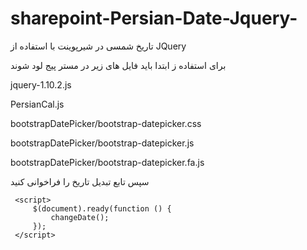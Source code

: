 sharepoint-Persian-Date-Jquery-
===============================

تاریخ شمسی در شیرپوینت با استفاده از JQuery

برای استفاده ز ابتدا باید فایل های زیر در مستر پیج لود شوند


jquery-1.10.2.js 

PersianCal.js

bootstrapDatePicker/bootstrap-datepicker.css

bootstrapDatePicker/bootstrap-datepicker.js

bootstrapDatePicker/bootstrap-datepicker.fa.js



سپس تابع تبدیل تاریخ را فراخوانی کنید

     <script>
         $(document).ready(function () {
             changeDate();
         });
     </script>
